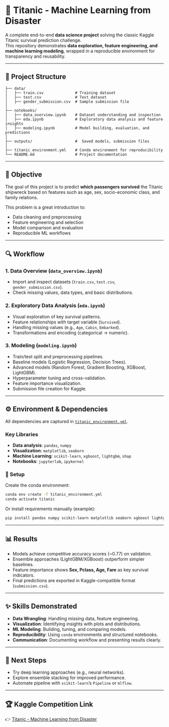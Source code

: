 # 🚢 Titanic - Machine Learning from Disaster

A complete end-to-end **data science project** solving the classic Kaggle Titanic survival prediction challenge.  
This repository demonstrates **data exploration, feature engineering, and machine learning modeling**, wrapped in a reproducible environment for transparency and reusability.

---

## 📂 Project Structure

```
├── data/
│   ├── train.csv              # Training dataset
│   ├── test.csv               # Test dataset
│   ├── gender_submission.csv  # Sample submission file
│
├── notebooks/
│   ├── data_overview.ipynb    # Dataset understanding and inspection
│   ├── eda.ipynb              # Exploratory data analysis and feature insights
│   ├── modeling.ipynb         # Model building, evaluation, and predictions
│
├── outputs/                   #  Saved models, submission files
│
├── titanic_environment.yml    # Conda environment for reproducibility
└── README.md                  # Project documentation
```

---

## 🎯 Objective

The goal of this project is to predict **which passengers survived** the Titanic shipwreck based on features such as age, sex, socio-economic class, and family relations.  

This problem is a great introduction to:

- Data cleaning and preprocessing  
- Feature engineering and selection  
- Model comparison and evaluation  
- Reproducible ML workflows  

---

## 🔍 Workflow

### 1. Data Overview (`data_overview.ipynb`)
- Import and inspect datasets (`train.csv`, `test.csv`, `gender_submission.csv`).  
- Check missing values, data types, and basic distributions.  

### 2. Exploratory Data Analysis (`eda.ipynb`)
- Visual exploration of key survival patterns.  
- Feature relationships with target variable (`Survived`).  
- Handling missing values (e.g., `Age`, `Cabin`, `Embarked`).  
- Transformations and encoding (categorical → numeric).  

### 3. Modeling (`modeling.ipynb`)
- Train/test split and preprocessing pipelines.  
- Baseline models (Logistic Regression, Decision Trees).  
- Advanced models (Random Forest, Gradient Boosting, XGBoost, LightGBM).  
- Hyperparameter tuning and cross-validation.  
- Feature importance visualization.  
- Submission file creation for Kaggle.  

---

## ⚙️ Environment & Dependencies

All dependencies are captured in [`titanic_environment.yml`](./titanic_environment.yml).  

### Key Libraries
- **Data analysis**: `pandas`, `numpy`  
- **Visualization**: `matplotlib`, `seaborn`  
- **Machine Learning**: `scikit-learn`, `xgboost`, `lightgbm`, `shap`  
- **Notebooks**: `jupyterlab`, `ipykernel`

### 🔧 Setup

Create the conda environment:

```bash
conda env create -f titanic_environment.yml
conda activate titanic
```

Or install requirements manually (example):

```bash
pip install pandas numpy scikit-learn matplotlib seaborn xgboost lightgbm shap
```

---

## 📊 Results

- Models achieve competitive accuracy scores (~0.77) on validation.  
- Ensemble approaches (LightGBM/XGBoost) outperform simpler baselines.  
- Feature importance shows **Sex, Pclass, Age, Fare** as key survival indicators.  
- Final predictions are exported in Kaggle-compatible format (`submission.csv`).  

---

## ✨ Skills Demonstrated

- **Data Wrangling**: Handling missing data, feature engineering.  
- **Visualization**: Identifying insights with plots and distributions.  
- **ML Modeling**: Building, tuning, and comparing models.  
- **Reproducibility**: Using `conda` environments and structured notebooks.  
- **Communication**: Documenting workflow and presenting results clearly.  

---

## 📌 Next Steps

- Try deep learning approaches (e.g., neural networks).  
- Explore ensemble stacking for improved performance.  
- Automate pipeline with `scikit-learn`’s `Pipeline` or `mlflow`.  

---

## 🏆 Kaggle Competition Link
👉 [Titanic - Machine Learning from Disaster](https://www.kaggle.com/c/titanic)
